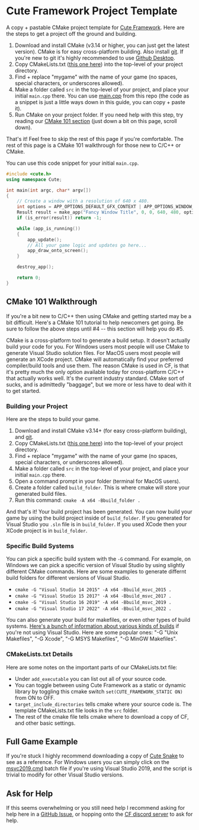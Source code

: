 # Cute Framework Project Template

A copy + pastable CMake project template for [Cute Framework](https://github.com/RandyGaul/cute_framework). Here are the steps to get a project off the ground and building.

1. Download and install CMake (v3.14 or higher, you can just get the latest version). CMake is for easy cross-platform building. Also install [git](https://git-scm.com/downloads). If you're new to git it's highly recommended to use [Github Desktop](https://desktop.github.com/).
2. Copy CMakeLists.txt ([this one here](https://github.com/RandyGaul/cute_framework_project_template/blob/main/CMakeLists.txt)) into the top-level of your project directory.
3. Find + replace "mygame" with the name of your game (no spaces, special characters, or underscores allowed).
4. Make a folder called `src` in the top-level of your project, and place your initial `main.cpp` there. You can use [main.cpp](https://github.com/RandyGaul/cute_framework_project_template/blob/main/src/main.cpp) from this repo (the code as a snippet is just a little ways down in this guide, you can copy + paste it).
5. Run CMake on your project folder. If you need help with this step, try reading our [CMake 101 section](https://github.com/RandyGaul/cute_framework_project_template#cmake-101-walkthrough) (just down a bit on this page, scroll down).

That's it! Feel free to skip the rest of this page if you're comfortable. The rest of this page is a CMake 101 walkthrough for those new to C/C++ or CMake.

You can use this code snippet for your initial `main.cpp`.

```cpp
#include <cute.h>
using namespace Cute;

int main(int argc, char* argv[])
{
	// Create a window with a resolution of 640 x 480.
	int options = APP_OPTIONS_DEFAULT_GFX_CONTEXT | APP_OPTIONS_WINDOW_POS_CENTERED;
	Result result = make_app("Fancy Window Title", 0, 0, 640, 480, options, argv[0]);
	if (is_error(result)) return -1;

	while (app_is_running())
	{
		app_update();
		// All your game logic and updates go here...
		app_draw_onto_screen();
	}

	destroy_app();

	return 0;
}
```

## CMake 101 Walkthrough

If you're a bit new to C/C++ then using CMake and getting started may be a bit difficult. Here's a CMake 101 tutorial to help newcomers get going. Be sure to follow the above steps until #4 -- this section will help you do #5.

CMake is a cross-platform tool to generate a build setup. It doesn't actually build your code for you. For Windows users most people will use CMake to generate Visual Studio solution files. For MacOS users most people will generate an XCode project. CMake will automatically find your preferred compiler/build tools and use them. The reason CMake is used in CF, is that it's pretty much the only option available today for cross-platform C/C++ that actually works well. It's the current industry standard. CMake sort of sucks, and is admittedly "baggage", but we more or less have to deal with it to get started.

### Building your Project

Here are the steps to build your game.

1. Download and install CMake v3.14+ (for easy cross-platform building), and [git](https://git-scm.com/downloads). 
2. Copy CMakeLists.txt ([this one here](https://github.com/RandyGaul/cute_framework_project_template/blob/main/CMakeLists.txt)) into the top-level of your project directory.
3. Find + replace "mygame" with the name of your game (no spaces, special characters, or underscores allowed).
4. Make a folder called `src` in the top-level of your project, and place your initial `main.cpp` there.
5. Open a command prompt in your folder (terminal for MacOS users).
6. Create a folder called `build_folder`. This is where cmake will store your generated build files.
7. Run this command: `cmake -A x64 -Bbuild_folder .`

And that's it! Your build project has been generated. You can now build your game by using the build project inside of `build_folder`. If you generated for Visual Studio you `.sln` file is in `build_folder`. If you used XCode then your XCode project is in `build_folder`.

### Specific Build Systems

You can pick a specific build system with the `-G` command. For example, on Windows we can pick a specific version of Visual Studio by using slightly different CMake commands. Here are some examples to generate differnt build folders for different versions of Visual Studio.

* `cmake -G "Visual Studio 14 2015" -A x64 -Bbuild_msvc_2015 .`
* `cmake -G "Visual Studio 15 2017" -A x64 -Bbuild_msvc_2017 .`
* `cmake -G "Visual Studio 16 2019" -A x64 -Bbuild_msvc_2019 .`
* `cmake -G "Visual Studio 17 2022" -A x64 -Bbuild_msvc_2022 .`

You can also generate your build for makefiles, or even other types of build systems. [Here's a bunch of information about various kinds of builds](https://cmake.org/cmake/help/latest/manual/cmake-generators.7.html) if you're not using Visual Studio. Here are some popular ones: "-G "Unix Makefiles", "-G Xcode", "-G MSYS Makefiles", "-G MinGW Makefiles".

### CMakeLists.txt Details

Here are some notes on the important parts of our CMakeLists.txt file:

* Under `add_executable` you can list out all of your source code.
* You can toggle between using Cute Framework as a static or dynamic library by toggling this cmake switch `set(CUTE_FRAMEWORK_STATIC ON)` from ON to OFF.
* `target_include_directories` tells cmake where your source code is. The template CMakeLists.txt file looks in the `src` folder.
* The rest of the cmake file tells cmake where to download a copy of CF, and other basic settings.

## Full Game Example

If you're stuck I highly recommend downloading a copy of [Cute Snake](https://github.com/RandyGaul/cute_snake) to see as a reference. For Windows users you can simply click on the [msvc2019.cmd](https://github.com/RandyGaul/cute_snake/blob/master/msvc2019.cmd) batch file if you're using Visual Studio 2019, and the script is trivial to modify for other Visual Studio versions.

## Ask for Help

If this seems overwhelming or you still need help I recommend asking for help here in a [GitHub Issue](https://github.com/RandyGaul/cute_framework/issues), or hopping onto the [CF discord server](https://discord.gg/2DFHRmX) to ask for help.
